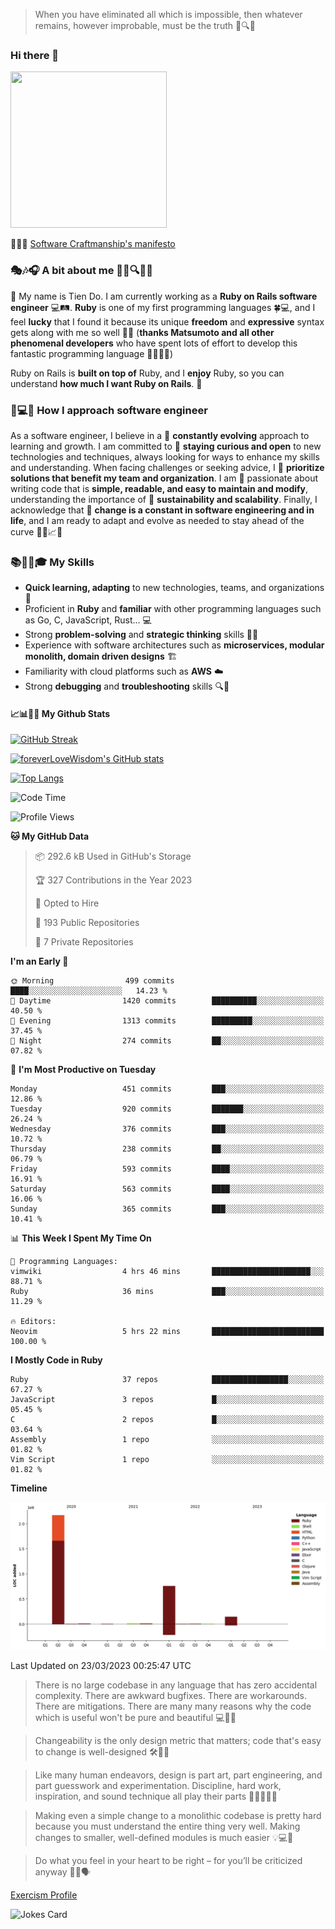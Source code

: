 > When you have eliminated all which is impossible, then whatever remains, however improbable, must be the truth 🤔🔍💡
### Hi there 👋

<!--
**foreverLoveWisdom/foreverLoveWisdom** is a ✨ _special_ ✨ repository because its `README.md` (this file) appears on your GitHub profile.

Here are some ideas to get you started:

- 🔭 I’m currently working on ...
- 🌱 I’m currently learning ...
- 👯 I’m looking to collaborate on ...
- 🤔 I’m looking for help with ...
- 💬 Ask me about ...
- 📫 How to reach me: ...
- 😄 Pronouns: ...
- ⚡ Fun fact: ...
-->

<img src="https://codecondo.com/wp-content/uploads/2017/09/railslogo.png" width="250" height="250">

 📜🔨🌟 [Software Craftmanship's manifesto](http://manifesto.softwarecraftsmanship.org/)

### 🎭🎶🎧 A bit about me 🕵️‍♀️🔍🕵️‍♂️
👋 My name is Tien Do. I am currently working as a **Ruby on Rails software engineer** 💻🛤️. **Ruby** is one of my first programming languages 🍀💻, and I feel **lucky** that I found it because its unique **freedom** and **expressive** syntax gets along with me so well 🤗💬 (**thanks Matsumoto and all other phenomenal developers** who have spent lots of effort to develop this fantastic programming language 🙏👨‍💻🌟)

Ruby on Rails is **built on top of** Ruby, and I **enjoy** Ruby, so you can understand **how much I want Ruby on Rails**. 🤩

### 🤔💻🔨 How I approach software engineer
As a software engineer, I believe in a 🔄 **constantly evolving** approach to learning and growth. I am committed to 🤔 **staying curious and open** to new technologies and techniques, always looking for ways to enhance my skills and understanding. When facing challenges or seeking advice, I 👥  **prioritize solutions that benefit my team and organization**. I am 🎉 passionate about writing code that is **simple, readable, and easy to maintain and modify**, understanding the importance of 🌱 **sustainability and scalability**. Finally, I acknowledge that 🌊 **change is a constant in software engineering and in life**, and I am ready to adapt and evolve as needed to stay ahead of the curve 🏃‍♂️📈🔄

### 📚🧑‍💻🎓 My Skills
- **Quick learning, adapting** to new technologies, teams, and organizations 🚀
- Proficient in **Ruby** and **familiar** with other programming languages such as Go, C, JavaScript, Rust... 💻
- Strong **problem-solving** and **strategic thinking** skills 🤔💡
- Experience with software architectures such as **microservices, modular monolith, domain driven designs** 🏗️
- Familiarity with cloud platforms such as **AWS** ☁️ 
- Strong **debugging** and **troubleshooting** skills 🔍🐞

#### 📈📊👨‍💻  My Github Stats

[![GitHub Streak](https://github-readme-streak-stats.herokuapp.com/?user=foreverLoveWisdom&theme=dracula)](https://git.io/streak-stats)
&nbsp;
&nbsp;

[![foreverLoveWisdom's GitHub stats](https://github-readme-stats.vercel.app/api?username=foreverLoveWisdom&show_icons=true&theme=react&count_private=true)](https://github.com/anuraghazra/github-readme-stats)

[![Top Langs](https://github-readme-stats.vercel.app/api/top-langs/?username=foreverLoveWisdom&show_icons=true&theme=vue-dark)](https://github.com/anuraghazra/github-readme-stats)

<!--START_SECTION:waka-->
![Code Time](http://img.shields.io/badge/Code%20Time-1%2C741%20hrs%207%20mins-blue)

![Profile Views](http://img.shields.io/badge/Profile%20Views-0-blue)

**🐱 My GitHub Data** 

> 📦 292.6 kB Used in GitHub's Storage 
 > 
> 🏆 327 Contributions in the Year 2023
 > 
> 💼 Opted to Hire
 > 
> 📜 193 Public Repositories 
 > 
> 🔑 7 Private Repositories 
 > 
**I'm an Early 🐤** 

```text
🌞 Morning                499 commits         ████░░░░░░░░░░░░░░░░░░░░░   14.23 % 
🌆 Daytime                1420 commits        ██████████░░░░░░░░░░░░░░░   40.50 % 
🌃 Evening                1313 commits        █████████░░░░░░░░░░░░░░░░   37.45 % 
🌙 Night                  274 commits         ██░░░░░░░░░░░░░░░░░░░░░░░   07.82 % 
```
📅 **I'm Most Productive on Tuesday** 

```text
Monday                   451 commits         ███░░░░░░░░░░░░░░░░░░░░░░   12.86 % 
Tuesday                  920 commits         ███████░░░░░░░░░░░░░░░░░░   26.24 % 
Wednesday                376 commits         ███░░░░░░░░░░░░░░░░░░░░░░   10.72 % 
Thursday                 238 commits         ██░░░░░░░░░░░░░░░░░░░░░░░   06.79 % 
Friday                   593 commits         ████░░░░░░░░░░░░░░░░░░░░░   16.91 % 
Saturday                 563 commits         ████░░░░░░░░░░░░░░░░░░░░░   16.06 % 
Sunday                   365 commits         ███░░░░░░░░░░░░░░░░░░░░░░   10.41 % 
```


📊 **This Week I Spent My Time On** 

```text
💬 Programming Languages: 
vimwiki                  4 hrs 46 mins       ██████████████████████░░░   88.71 % 
Ruby                     36 mins             ███░░░░░░░░░░░░░░░░░░░░░░   11.29 % 

🔥 Editors: 
Neovim                   5 hrs 22 mins       █████████████████████████   100.00 % 
```

**I Mostly Code in Ruby** 

```text
Ruby                     37 repos            █████████████████░░░░░░░░   67.27 % 
JavaScript               3 repos             █░░░░░░░░░░░░░░░░░░░░░░░░   05.45 % 
C                        2 repos             █░░░░░░░░░░░░░░░░░░░░░░░░   03.64 % 
Assembly                 1 repo              ░░░░░░░░░░░░░░░░░░░░░░░░░   01.82 % 
Vim Script               1 repo              ░░░░░░░░░░░░░░░░░░░░░░░░░   01.82 % 
```



**Timeline**

![Lines of Code chart](https://raw.githubusercontent.com/foreverLoveWisdom/foreverLoveWisdom/main/assets/bar_graph.png)


 Last Updated on 23/03/2023 00:25:47 UTC
<!--END_SECTION:waka-->


> There is no large codebase in any language that has zero accidental complexity. There are awkward bugfixes. There are workarounds. There are mitigations.
> There are many many reasons why the code which is useful won't be pure and beautiful 💻🐞🤔

> Changeability is the only design metric that matters; code that's easy to change is well-designed 🛠️🔄🎨

> Like many human endeavors, design is part art, part engineering, and part guesswork and experimentation. Discipline, hard work, inspiration, and sound technique all play their parts 🎨🧑‍💻🔬🧪

> Mak­ing even a sim­ple change to a mono­lith­ic code­base is pret­ty hard because you must under­stand the entire thing very well. Mak­ing changes to small­er, well-defined mod­ules is much easier 💡💻🤔
 
 > Do what you feel in your heart to be right – for you’ll be criticized anyway 💖🙏🗣️ 
 
[Exercism Profile](https://exercism.org/profiles/foreverLoveWisdom)

![Jokes Card](https://readme-jokes.vercel.app/api)
